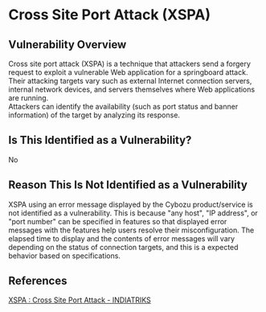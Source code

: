 # Cross Site Port Attack (XSPA)

## Vulnerability Overview
Cross site port attack (XSPA) is a technique that attackers send a forgery request to exploit a vulnerable Web application for a springboard attack.  
Their attacking targets vary such as external Internet connection servers, internal network devices, and servers themselves where Web applications are running.  
Attackers can identify the availability (such as port status and banner information) of the target by analyzing its response.  

## Is This Identified as a Vulnerability?
No

## Reason This Is Not Identified as a Vulnerability
XSPA using an error message displayed by the Cybozu product/service is not identified as a vulnerability. This is because "any host", "IP address", or "port number" can be specified in features so that displayed error messages with the features help users resolve their misconfiguration. The elapsed time to display and the contents of error messages will vary depending on the status of connection targets, and this is a expected behavior based on specifications.

## References
[XSPA : Cross Site Port Attack - INDIATRIKS](http://indiatriks.blogspot.com/2012/07/xspa-cross-site-port-attack.html)